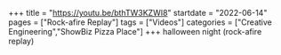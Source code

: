 +++
title = "https://youtu.be/bthTW3KZWI8"
startdate = "2022-06-14"
pages = ["Rock-afire Replay"]
tags = ["Videos"]
categories = ["Creative Engineering","ShowBiz Pizza Place"]
+++
halloween night (rock-afire replay)

